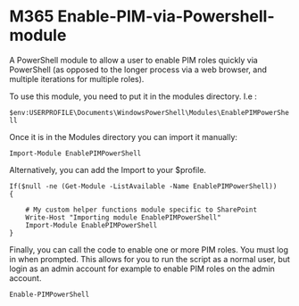 # M365 Enable-PIM-via-Powershell-module

A PowerShell module to allow a user to enable PIM roles quickly via PowerShell (as opposed to the longer process via a web browser, and multiple iterations for multiple roles).

To use this module, you need to put it in the modules directory. I.e :

`$env:USERPROFILE\Documents\WindowsPowerShell\Modules\EnablePIMPowerShell`

Once it is in the Modules directory you can import it manually:

`Import-Module EnablePIMPowerShell`

Alternatively, you can add the Import to your $profile.

```
If($null -ne (Get-Module -ListAvailable -Name EnablePIMPowerShell))
{
    
    # My custom helper functions module specific to SharePoint
	Write-Host "Importing module EnablePIMPowerShell"
    Import-Module EnablePIMPowerShell
}
```


Finally, you can call the code to enable one or more PIM roles.  You must log in when prompted.  This allows for you to run the script as a normal user, but login as an admin account for example to enable PIM roles on the admin account.

`Enable-PIMPowerShell`
